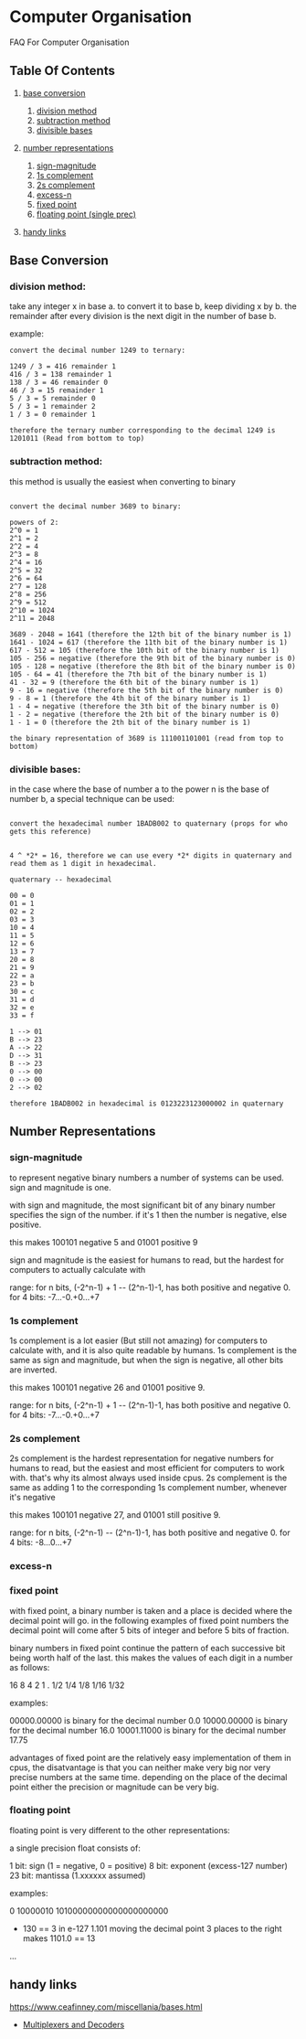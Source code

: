 # Computer Organisation
FAQ For Computer Organisation


## Table Of Contents

1. [base conversion](#Base-Conversion)
	1. [division method](#division-method)
	2. [subtraction method](#subtraction-method)
	3. [divisible bases](#divisible-bases)

2. [number representations](#Number-Representations)
	1. [sign-magnitude](#sign-magnitude)
	2. [1s complement](#1s-complement)
	3. [2s complement](#1s-complement)
	4. [excess-n](#excess-n)
	5. [fixed point](#fixed-point)
	6. [floating point (single prec)](#floating-point)

3. [handy links](#Handy-links)

## Base Conversion

### division method:

take any integer x in base a. to convert it to base b, keep dividing x by b. the remainder after every division is the next digit in the number of base b. 

example:
```
convert the decimal number 1249 to ternary:

1249 / 3 = 416 remainder 1
416 / 3 = 138 remainder 1
138 / 3 = 46 remainder 0
46 / 3 = 15 remainder 1
5 / 3 = 5 remainder 0
5 / 3 = 1 remainder 2
1 / 3 = 0 remainder 1

therefore the ternary number corresponding to the decimal 1249 is 1201011 (Read from bottom to top)

```

### subtraction method:

this method is usually the easiest when converting to binary

```

convert the decimal number 3689 to binary:

powers of 2:
2^0 = 1
2^1 = 2
2^2 = 4
2^3 = 8
2^4 = 16
2^5 = 32
2^6 = 64
2^7 = 128
2^8 = 256
2^9 = 512
2^10 = 1024
2^11 = 2048

3689 - 2048 = 1641 (therefore the 12th bit of the binary number is 1)
1641 - 1024 = 617 (therefore the 11th bit of the binary number is 1)
617 - 512 = 105 (therefore the 10th bit of the binary number is 1)
105 - 256 = negative (therefore the 9th bit of the binary number is 0)
105 - 128 = negative (therefore the 8th bit of the binary number is 0)
105 - 64 = 41 (therefore the 7th bit of the binary number is 1)
41 - 32 = 9 (therefore the 6th bit of the binary number is 1)
9 - 16 = negative (therefore the 5th bit of the binary number is 0)
9 - 8 = 1 (therefore the 4th bit of the binary number is 1)
1 - 4 = negative (therefore the 3th bit of the binary number is 0)
1 - 2 = negative (therefore the 2th bit of the binary number is 0)
1 - 1 = 0 (therefore the 2th bit of the binary number is 1)

the binary representation of 3689 is 111001101001 (read from top to bottom)

```

### divisible bases:

in the case where the base of number a to the power n is the base of number b, a special technique can be used:

```

convert the hexadecimal number 1BADB002 to quaternary (props for who gets this reference)


4 ^ *2* = 16, therefore we can use every *2* digits in quaternary and read them as 1 digit in hexadecimal.

quaternary -- hexadecimal

00 = 0
01 = 1
02 = 2 
03 = 3
10 = 4
11 = 5
12 = 6
13 = 7
20 = 8
21 = 9
22 = a
23 = b
30 = c
31 = d
32 = e
33 = f

1 --> 01
B --> 23
A --> 22
D --> 31
B --> 23
0 --> 00
0 --> 00
2 --> 02

therefore 1BADB002 in hexadecimal is 0123223123000002 in quaternary

```



## Number Representations

### sign-magnitude

to represent negative binary numbers a number of systems can be used. sign and magnitude is one.

with sign and magnitude, the most significant bit of any binary number specifies the sign of the number. if it's 1 then the number is negative, else positive.

this makes 100101 negative 5 and 01001 positive 9

sign and magnitude is the easiest for humans to read, but the hardest for computers to actually calculate with

range: for n bits, (-2^n-1) + 1 -- (2^n-1)-1, has both positive and negative 0. for 4 bits: -7...-0.+0...+7 

### 1s complement

1s complement is a lot easier (But still not amazing) for computers to calculate with, and it is also quite readable by humans. 1s complement is the same as sign and magnitude, but when the sign is negative, all other bits are inverted.

this makes 100101 negative 26 and 01001 positive 9. 

range: for n bits, (-2^n-1) + 1 -- (2^n-1)-1, has both positive and negative 0. for 4 bits: -7...-0.+0...+7 

### 2s complement

2s complement is the hardest representation for negative numbers for humans to read, but the easiest and most efficient for computers to work with. that's why its almost always used inside cpus. 2s complement is the same as adding 1 to the corresponding 1s complement number, whenever it's negative

this makes 100101 negative 27, and 01001 still positive 9.

range: for n bits, (-2^n-1) -- (2^n-1)-1, has both positive and negative 0. for 4 bits: -8...0...+7 

### excess-n

### fixed point

with fixed point, a binary number is taken and a place is decided where the decimal point will go. in the following examples of fixed point numbers the decimal point will come after 5 bits of integer and before 5 bits of fraction.

binary numbers in fixed point continue the pattern of each successive bit being worth half of the last. this makes the values of each digit in a number as follows:

16   8   4   2   1 . 1/2   1/4   1/8   1/16   1/32

examples:

00000.00000 is binary for the decimal number 0.0
10000.00000 is binary for the decimal number 16.0
10001.11000 is binary for the decimal number 17.75


advantages of fixed point are the relatively easy implementation of them in cpus, the disatvantage is that you can neither make very big nor very precise numbers at the same time. depending on the place of the decimal point either the precision or magnitude can be very big.

### floating point

floating point is very different to the other representations:

a single precision float consists of:

1 bit: sign (1 = negative, 0 = positive)
8 bit: exponent (excess-127 number)
23 bit: mantissa (1.xxxxxx assumed)

examples:

0 10000010           10100000000000000000000
+ 130 == 3 in e-127  1.101 moving the decimal point 3 places to the right makes 1101.0 == 13  

...


## handy links

https://www.ceafinney.com/miscellania/bases.html

* [Multiplexers and Decoders](https://www.youtube.com/watch?v=HU31Wh-4_K8)

